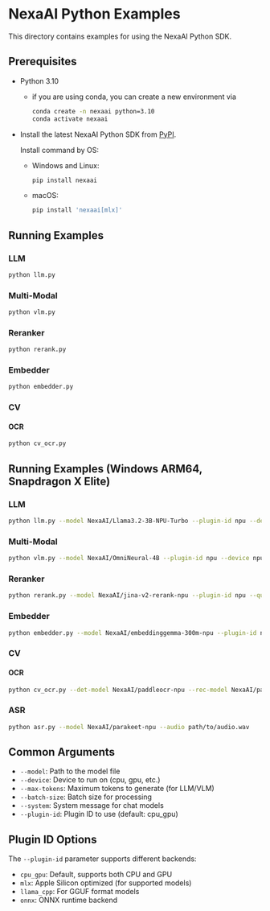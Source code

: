# NexaAI Python Examples

This directory contains examples for using the NexaAI Python SDK.

## Prerequisites

- Python 3.10
  - if you are using conda, you can create a new environment via
    ```sh
    conda create -n nexaai python=3.10
    conda activate nexaai
    ```
- Install the latest NexaAI Python SDK from [PyPI](https://pypi.org/project/nexaai/#history).

  Install command by OS:

  - Windows and Linux:
    ```bash
    pip install nexaai
    ```
  - macOS:
    ```bash
    pip install 'nexaai[mlx]'
    ```

## Running Examples

### LLM

```bash
python llm.py
```

### Multi-Modal

```bash
python vlm.py
```

### Reranker

```bash
python rerank.py
```

### Embedder

```bash
python embedder.py
```

### CV

#### OCR

```bash
python cv_ocr.py
```
## Running Examples (Windows ARM64, Snapdragon X Elite)

### LLM
```bash
python llm.py --model NexaAI/Llama3.2-3B-NPU-Turbo --plugin-id npu --device npu --max-tokens 100 --system "You are a helpful assistant."
```

### Multi-Modal

```bash
python vlm.py --model NexaAI/OmniNeural-4B --plugin-id npu --device npu --max-tokens 100 --system "You are a helpful assistant."
```

### Reranker
```bash
python rerank.py --model NexaAI/jina-v2-rerank-npu --plugin-id npu --query "Where is on-device AI?" --documents "On-device AI is a type of AI that is processed on the device itself, rather than in the cloud." "edge computing" "A ragdoll is a breed of cat that is known for its long, flowing hair and gentle personality." "The capital of France is Paris."
```

### Embedder
```bash
python embedder.py --model NexaAI/embeddinggemma-300m-npu --plugin-id npu --texts "On-device AI is a type of AI that is processed on the device itself, rather than in the cloud." "edge computing" "A ragdoll is a breed of cat that is known for its long, flowing hair and gentle personality." "The capital of France is Paris." --query "what is on device AI" --batch-size 2
```

### CV

#### OCR
```bash
python cv_ocr.py --det-model NexaAI/paddleocr-npu --rec-model NexaAI/paddleocr-npu --image path/to/image.png
```

### ASR
```bash
python asr.py --model NexaAI/parakeet-npu --audio path/to/audio.wav
```

## Common Arguments

- `--model`: Path to the model file
- `--device`: Device to run on (cpu, gpu, etc.)
- `--max-tokens`: Maximum tokens to generate (for LLM/VLM)
- `--batch-size`: Batch size for processing
- `--system`: System message for chat models
- `--plugin-id`: Plugin ID to use (default: cpu_gpu)

## Plugin ID Options

The `--plugin-id` parameter supports different backends:
- `cpu_gpu`: Default, supports both CPU and GPU
- `mlx`: Apple Silicon optimized (for supported models)
- `llama_cpp`: For GGUF format models
- `onnx`: ONNX runtime backend